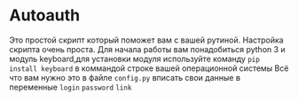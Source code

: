 # Autoauth
Это простой скрипт который поможет вам с вашей рутиной. Настройка скрипта очень проста.
Для начала работы вам понадобиться python 3 и модуль keyboard,для установки модуля используйте команду `pip install keyboard` в коммандой строке вашей операционной системы
Всё что вам нужно это в файле `config.py` вписать свои данные в переменные `login` `password` `link`
